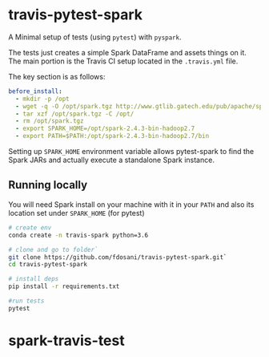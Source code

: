 # travis-pytest-spark

A Minimal setup of tests (using `pytest`) with `pyspark`.

The tests just creates a simple Spark DataFrame and assets things on it.
The main portion is the Travis CI setup located in the `.travis.yml` file.

The key section is as follows:

```yaml
before_install:
  - mkdir -p /opt
  - wget -q -O /opt/spark.tgz http://www.gtlib.gatech.edu/pub/apache/spark/spark-2.4.3/spark-2.4.3-bin-hadoop2.7.tgz
  - tar xzf /opt/spark.tgz -C /opt/
  - rm /opt/spark.tgz
  - export SPARK_HOME=/opt/spark-2.4.3-bin-hadoop2.7
  - export PATH=$PATH:/opt/spark-2.4.3-bin-hadoop2.7/bin
```

Setting up `SPARK_HOME` environment variable allows pytest-spark
to find the Spark JARs and actually execute a standalone Spark
instance.


## Running locally
You will need Spark install on your machine with it in your `PATH` and also its
location set under `SPARK_HOME` (for pytest)

```bash
# create env
conda create -n travis-spark python=3.6

# clone and go to folder`
git clone https://github.com/fdosani/travis-pytest-spark.git`
cd travis-pytest-spark

# install deps
pip install -r requirements.txt

#run tests
pytest
```
# spark-travis-test
